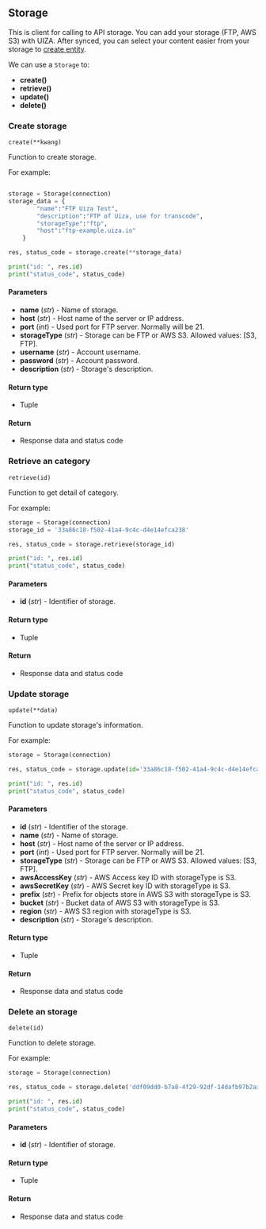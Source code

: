 ## Storage

This is client for calling to API storage. You can add your storage (FTP, AWS S3) with UIZA. After synced, you can select your content easier from your storage to [create entity](https://docs.uiza.io/#create-entity).

We can use a `Storage` to:

- **create()**
- **retrieve()**
- **update()**
- **delete()**

### Create storage

`create(**kwang)`

Function to create storage.

For example:

```python

storage = Storage(connection)
storage_data = {
        "name":"FTP Uiza Test",
        "description":"FTP of Uiza, use for transcode",
        "storageType":"ftp",
        "host":"ftp-example.uiza.io"
    }

res, status_code = storage.create(**storage_data)

print("id: ", res.id)
print("status_code", status_code)
```

#### Parameters

- **name** (*str*) - Name of storage.
- **host** (*str*) - Host name of the server or IP address.
- **port** (*int*) - Used port for FTP server. Normally will be 21.
- **storageType** (*str*) - Storage can be FTP or AWS S3. Allowed values: [S3, FTP].
- **username** (*str*) - Account username.
- **password** (*str*) - Account password.
- **description** (*str*) - Storage's description.

#### Return type

- Tuple

#### Return

- Response data and status code

### Retrieve an category

`retrieve(id)`

Function to get detail of category.

For example:

```python
storage = Storage(connection)
storage_id = '33a86c18-f502-41a4-9c4c-d4e14efca238'

res, status_code = storage.retrieve(storage_id)

print("id: ", res.id)
print("status_code", status_code)
```

#### Parameters

- **id** (*str*) - Identifier of storage.

#### Return type

- Tuple

#### Return

- Response data and status code

### Update storage

`update(**data)`

Function to update storage's information.

For example:

```python
storage = Storage(connection)

res, status_code = storage.update(id='33a86c18-f502-41a4-9c4c-d4e14efca238', name='Update title')

print("id: ", res.id)
print("status_code", status_code)
```

#### Parameters

- **id** (*str*) - Identifier of the storage.
- **name** (*str*) - Name of storage.
- **host** (*str*) - Host name of the server or IP address.
- **port** (*int*) - Used port for FTP server. Normally will be 21.
- **storageType** (*str*) - Storage can be FTP or AWS S3. Allowed values: [S3, FTP].
- **awsAccessKey** (*str*) - AWS Access key ID with storageType is S3.
- **awsSecretKey** (*str*) - AWS Secret key ID with storageType is S3.
- **prefix** (*str*) - Prefix for objects store in AWS S3 with storageType is S3.
- **bucket** (*str*) - Bucket data of AWS S3 with storageType is S3.
- **region** (*str*) - AWS S3 region with storageType is S3.
- **description** (*str*) - Storage's description.

#### Return type

- Tuple

#### Return

- Response data and status code

### Delete an storage

`delete(id)`

Function to delete storage.

For example:

```python
storage = Storage(connection)

res, status_code = storage.delete('ddf09dd0-b7a8-4f29-92df-14dafb97b2aa')

print("id: ", res.id)
print("status_code", status_code)
```

#### Parameters

- **id** (*str*) - Identifier of storage.

#### Return type

- Tuple

#### Return

- Response data and status code
